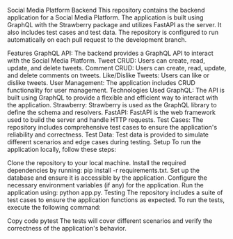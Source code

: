 Social Media Platform Backend
This repository contains the backend application for a Social Media Platform. The application is built using GraphQL with the Strawberry package and utilizes FastAPI as the server. It also includes test cases and test data. The repository is configured to run automatically on each pull request to the development branch.

Features
GraphQL API: The backend provides a GraphQL API to interact with the Social Media Platform.
Tweet CRUD: Users can create, read, update, and delete tweets.
Comment CRUD: Users can create, read, update, and delete comments on tweets.
Like/Dislike Tweets: Users can like or dislike tweets.
User Management: The application includes CRUD functionality for user management.
Technologies Used
GraphQL: The API is built using GraphQL to provide a flexible and efficient way to interact with the application.
Strawberry: Strawberry is used as the GraphQL library to define the schema and resolvers.
FastAPI: FastAPI is the web framework used to build the server and handle HTTP requests.
Test Cases: The repository includes comprehensive test cases to ensure the application's reliability and correctness.
Test Data: Test data is provided to simulate different scenarios and edge cases during testing.
Setup
To run the application locally, follow these steps:

Clone the repository to your local machine.
Install the required dependencies by running: pip install -r requirements.txt.
Set up the database and ensure it is accessible by the application.
Configure the necessary environment variables (if any) for the application.
Run the application using: python app.py.
Testing
The repository includes a suite of test cases to ensure the application functions as expected. To run the tests, execute the following command:

Copy code
pytest
The tests will cover different scenarios and verify the correctness of the application's behavior.
